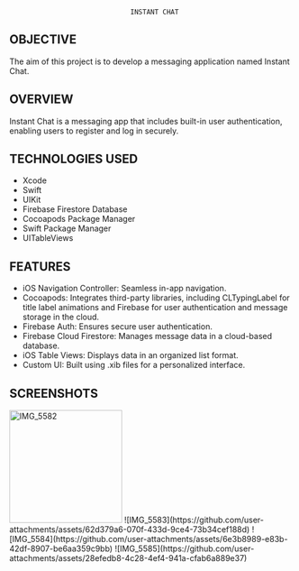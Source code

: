                                   INSTANT CHAT 
OBJECTIVE
---
The aim of this project is to develop a messaging application named Instant Chat.

OVERVIEW
---
Instant Chat is a messaging app that includes built-in user authentication, enabling users to register and log in securely.

TECHNOLOGIES USED
---
* Xcode
* Swift
* UIKit
* Firebase Firestore Database
* Cocoapods Package Manager
* Swift Package Manager
* UITableViews

FEATURES
---
* iOS Navigation Controller: Seamless in-app navigation.
* Cocoapods: Integrates third-party libraries, including CLTypingLabel for title label animations and Firebase for user authentication and message storage in the cloud.
* Firebase Auth: Ensures secure user authentication.
* Firebase Cloud Firestore: Manages message data in a cloud-based database.
* iOS Table Views: Displays data in an organized list format.
* Custom UI: Built using .xib files for a personalized interface.

SCREENSHOTS
---
<img src="https://github.com/user-attachments/assets/96d97935-08af-46a9-b7fe-71a922f736eb" alt="IMG_5582" width="200"/>
 ![IMG_5583](https://github.com/user-attachments/assets/62d379a6-070f-433d-9ce4-73b34cef188d)
![IMG_5584](https://github.com/user-attachments/assets/6e3b8989-e83b-42df-8907-be6aa359c9bb) ![IMG_5585](https://github.com/user-attachments/assets/28efedb8-4c28-4ef4-941a-cfab6a889e37)






